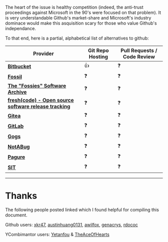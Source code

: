 The heart of the issue is healthy competition (indeed, the anti-trust proceedings against Microsoft in the 90's were focused on that problem).
It is very understandable Github's market-share and Microsoft's industry dominace would make this asquisition scary for those who value 
Github's independance.

To that end, here is a partial, alphabetical list of alternatives to github:

Provider | Git Repo Hosting | Pull Requests / Code Review | 
--- | --- | --- 
**[Bitbucket](https://bitbucket.org/)** | :+1: | :question: 
**[Fossil](https://www.fossil-scm.org)** | :question: | :question: 
**[The "Fossies" Software Archive](https://fossies.org/)** | :question: | :question: 
**[fresh(code) - Open source software release tracking](http://freshcode.club/)** | :question: | :question: 
**[Gitea](https://gitea.io)** | :question: | :question: 
**[GitLab](https://about.gitlab.com/)** | :question: | :question: 
**[Gogs](https://gogs.io/)** | :question: | :question: 
**[NotABug](https://notabug.org/about)** | :question: | :question: 
**[Pagure](https://pagure.io)** | :question: | :question: 
**[SIT](https://sit.fyi/)** | :question: | :question: 

----
# Thanks
The following people posted linked which I found helpful for compiling this document.

Github users: [xkr47](https://github.com/upend/IF_MS_BUYS_GITHUB_IMMA_OUT/issues/14#issuecomment-394244758), [austinhuang0131](https://github.com/upend/IF_MS_BUYS_GITHUB_IMMA_OUT/issues/9#issuecomment-394409579), [awilfox](https://github.com/upend/IF_MS_BUYS_GITHUB_IMMA_OUT/issues/1#issuecomment-394126231), [genacrys](https://github.com/upend/IF_MS_BUYS_GITHUB_IMMA_OUT/issues/44#issue-329293886), [rdococ](https://github.com/upend/IF_MS_BUYS_GITHUB_IMMA_OUT/issues/43#issue-329273818)

YCombimantor users: [Yetanfou](https://news.ycombinator.com/item?id=17213780) & [TheAceOfHearts](https://news.ycombinator.com/item?id=17223201)
